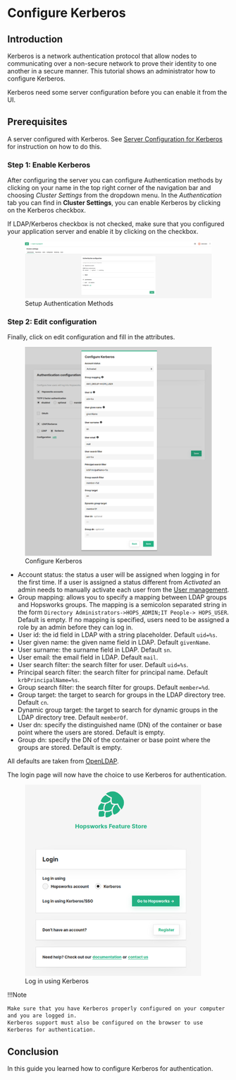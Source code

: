 # Configure Kerberos

## Introduction
Kerberos is a network authentication protocol that allow nodes to communicating over a non-secure network to prove their identity to one another in a secure manner.
This tutorial shows an administrator how to configure Kerberos.

Kerberos need some server configuration before you can enable it from the UI.

## Prerequisites
A server configured with Kerberos. See [Server Configuration for Kerberos](../configure-server/#server-configuration-for-kerberos) for 
instruction on how to do this. 

### Step 1: Enable Kerberos
After configuring the server you can configure Authentication methods by clicking on your name in the top right
corner of the navigation bar and choosing *Cluster Settings* from the dropdown menu.
In the _Authentication_ tab you can find in **Cluster Settings**, you can enable Kerberos by clicking on the Kerberos checkbox.

If LDAP/Kerberos checkbox is not checked, make sure that you configured your application server and enable it by
clicking on the checkbox.

<figure>
  <a  href="../../../assets/images/admin/ldap/auth-config-krb.png">
    <img src="../../../assets/images/admin/ldap/auth-config-krb.png" alt="Authentication config" />
  </a>
  <figcaption>Setup Authentication Methods</figcaption>
</figure>

### Step 2: Edit configuration
Finally, click on edit configuration and fill in the attributes.

<figure>
  <a  href="../../../assets/images/admin/ldap/configure-krb.png">
    <img src="../../../assets/images/admin/ldap/configure-krb.png" alt="Kerberos config" />
  </a>
  <figcaption>Configure Kerberos</figcaption>
</figure>

- Account status: the status a user will be assigned when logging in for the first time. If a user is assigned a status
  different from _Activated_ an admin needs to manually activate each user from the [User management](../../user).
- Group mapping: allows you to specify a mapping between LDAP groups and Hopsworks groups. The mapping is a
  semicolon separated string in the form ```Directory Administrators->HOPS_ADMIN;IT People-> HOPS_USER```. Default 
  is empty. If no mapping is specified, users need to be assigned a role by an admin before they can log in.
- User id: the id field in LDAP with a string placeholder. Default ```uid=%s```.
- User given name: the given name field in LDAP. Default ```givenName```.
- User surname: the surname field in LDAP. Default ```sn```.
- User email: the email field in LDAP. Default ```mail```.
- User search filter: the search filter for user. Default ```uid=%s```.
- Principal search filter: the search filter for principal name. Default ```krbPrincipalName=%s```.
- Group search filter: the search filter for groups. Default ```member=%d```.
- Group target: the target to search for groups in the LDAP directory tree. Default ```cn```.
- Dynamic group target: the target to search for dynamic groups in the LDAP directory tree. Default ```memberOf```.
- User dn: specify the distinguished name (DN) of the container or base point where the users are stored. Default is
  empty.
- Group dn: specify the DN of the container or base point where the groups are stored. Default is empty.

All defaults are taken from [OpenLDAP](https://www.openldap.org/).

The login page will now have the choice to use Kerberos for authentication.
<figure>
  <a  href="../../../assets/images/admin/ldap/login-using-krb.png">
    <img width="400px" src="../../../assets/images/admin/ldap/login-using-krb.png" alt="Log in using Kerberos" />
  </a>
  <figcaption>Log in using Kerberos</figcaption>
</figure>

!!!Note

    Make sure that you have Kerberos properly configured on your computer and you are logged in.
    Kerberos support must also be configured on the browser to use Kerberos for authentication.

## Conclusion
In this guide you learned how to configure Kerberos for authentication.